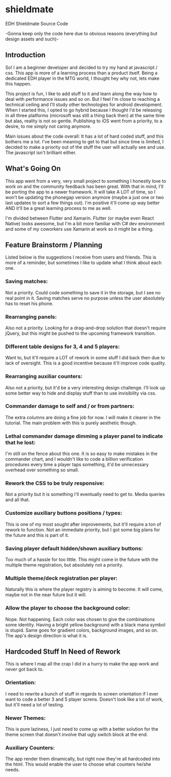 # shieldmate
EDH Shieldmate Source Code

-Gonna keep only the code here due to obvious reasons (everything but design assets and such)-

<h2>Introduction</h2>

So! I am a beginner developer and decided to try my hand at javascript / css. This app is more of a learning process than a product itself. Being a dedicated EDH player in the MTG world, I thought hey why not, lets make this happen.

This project is fun, I like to add stuff to it and learn along the way how to deal with performance issues and so on. But I feel I'm close to reaching a technical ceiling and I'll study other technologies for android development. When I started this, I opted to go hybrid because I thought I'd be releasing in all three platforms (microsoft was still a thing back then) at the same time but alas, reality is not so gentle. Publishing to iOS went from a priority, to a desire, to me simply not caring anymore.

Main issues about the code overall: It has a lot of hard coded stuff, and this bothers me a lot. I've been meaning to get to that but since time is limited, I decided to make a priority out of the stuff the user will actually see and use. The javascript isn't brilliant either.

<h2>What's Going On</h2>
This app went from a very, very small project to something I honestly love to work on and the community feedback has been great. With that in mind, I'll be porting the app to a newer framework. It will take A LOT of time, so I won't be updating the phonegap version anymore (maybe a just one or two last updates to sort a few things out). I'm positive it'll come up way better AND it'll be a great learning process to me as well.

I'm divided between Flutter and Xamarin. Flutter (or maybe even React Native) looks awesome, but I'm a bit more familiar with C# dev environment and some of my coworkers use Xamarin at work so it might be a thing.

<h2>Feature Brainstorm / Planning</h2>
Listed below is the suggestions I receive from users and friends. This is more of a reminder, but sometimes I like to update what I think about each one.

<h3>Saving matches:</h3> Not a priority. Could code something to save it in the storage, but I see no real point in it. Saving matches serve no purpose unless the user absolutely has to reset his phone.

<h3>Rearranging panels:</h3>Also not a priority. Looking for a drag-and-drop solution that doesn't require jQuery, but this might be pushed to the upcoming framework transition.

<h3>Different table designs for 3, 4 and 5 players:</h3> Want to, but it'll require a LOT of rework in some stuff I did back then due to lack of oversight. This is a good incentive because it'll improve code quality.

<h3>Rearranging auxiliar counters:</h3> Also not a priority, but it'd be a very interesting design challenge. I'll look up some better way to hide and display stuff than to use invisibility via css.

<h3>Commander damage to self and / or from partners:</h3> The extra columns are doing a fine job for now. I will make it clearer in the tutorial. The main problem with this is purely aesthetic though.

<h3>Lethal commander damage dimming a player panel to indicate that he lost:</h3> I'm still on the fence about this one. It is so easy to make mistakes in the commander chart, and I wouldn't like to code a billion verification procedures every time a player taps something, it'd be unnecessary overhead over something so small.

<h3>Rework the CSS to be truly responsive:</h3> Not a priority but it is something I'll eventually need to get to. Media queries and all that.

<h3>Customize auxiliary buttons positions / types:</h3> This is one of my most sought after improvements, but it'll require a ton of rework to function. Not an immediate priority, but I got some big plans for the future and this is part of it.

<h3>Saving player default hidden/shown auxiliary buttons:</h3> Too much of a hassle for too little. This might come in the future with the multiple theme registration, but absolutely not a priority.

<h3>Multiple theme/deck registration per player:</h3> Naturally this is where the player registry is aiming to become. It will come, maybe not in the near future but it will.

<h3>Allow the player to choose the background color:</h3> Nope. Not happening. Each color was chosen to give the combinations some identity. Having a bright yellow background with a black mana symbol is stupid. Same goes for gradient colors, background images, and so on. The app's design direction is what it is.

<h2>Hardcoded Stuff In Need of Rework</h2>
This is where I map all the crap I did in a hurry to make the app work and never got back to.

<h3>Orientation:</h3> I need to rewrite a bunch of stuff in regards to screen orientation if I ever want to code a better 3 and 5 player screns. Doesn't look like a lot of work, but it'll need a lot of testing.

<h3>Newer Themes:</h3> This is pure laziness, I just need to come up with a better solution for the theme screen that doesn't involve that ugly switch block at the end.

<h3>Auxiliary Counters:</h3> The app render them dinamically, but right now they're all hardcoded into the html. This would enable the user to choose what counters he/she needs.
